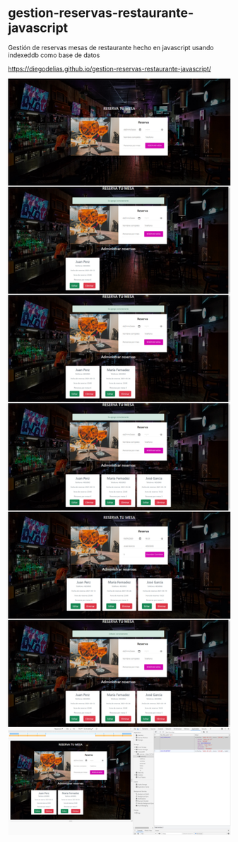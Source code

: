 # gestion-reservas-restaurante-javascript

Gestión de reservas mesas de restaurante hecho en javascript usando indexeddb como base de datos

https://diegodelias.github.io/gestion-reservas-restaurante-javascript/


![](fotos/1.jpg)
![](fotos/2.jpg)
![](fotos/3.jpg)
![](fotos/4.jpg)
![](fotos/5.jpg)
![](fotos/6.jpg)
![](fotos/7.jpg)


